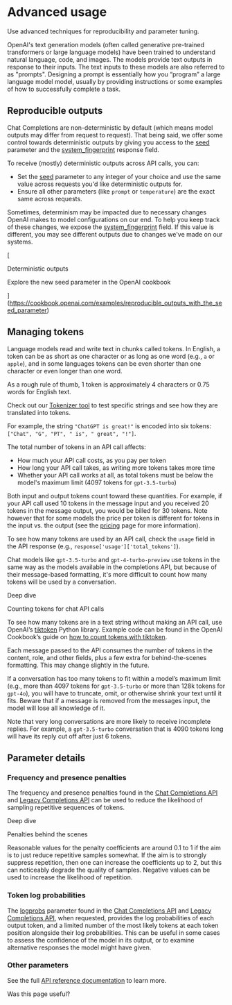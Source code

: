 Advanced usage
==============

Use advanced techniques for reproducibility and parameter tuning.

OpenAI's text generation models (often called generative pre-trained transformers or large language models) have been trained to understand natural language, code, and images. The models provide text outputs in response to their inputs. The text inputs to these models are also referred to as "prompts". Designing a prompt is essentially how you “program” a large language model model, usually by providing instructions or some examples of how to successfully complete a task.

Reproducible outputs
--------------------

Chat Completions are non-deterministic by default (which means model outputs may differ from request to request). That being said, we offer some control towards deterministic outputs by giving you access to the [seed](/docs/api-reference/chat/create#chat-create-seed) parameter and the [system\_fingerprint](/docs/api-reference/completions/object#completions/object-system_fingerprint) response field.

To receive (mostly) deterministic outputs across API calls, you can:

*   Set the [seed](/docs/api-reference/chat/create#chat-create-seed) parameter to any integer of your choice and use the same value across requests you'd like deterministic outputs for.
*   Ensure all other parameters (like `prompt` or `temperature`) are the exact same across requests.

Sometimes, determinism may be impacted due to necessary changes OpenAI makes to model configurations on our end. To help you keep track of these changes, we expose the [system\_fingerprint](/docs/api-reference/chat/object#chat/object-system_fingerprint) field. If this value is different, you may see different outputs due to changes we've made on our systems.

[

Deterministic outputs

Explore the new seed parameter in the OpenAI cookbook

](https://cookbook.openai.com/examples/reproducible_outputs_with_the_seed_parameter)

Managing tokens
---------------

Language models read and write text in chunks called tokens. In English, a token can be as short as one character or as long as one word (e.g., `a` or `apple`), and in some languages tokens can be even shorter than one character or even longer than one word.

As a rough rule of thumb, 1 token is approximately 4 characters or 0.75 words for English text.

Check out our [Tokenizer tool](https://platform.openai.com/tokenizer) to test specific strings and see how they are translated into tokens.

For example, the string `"ChatGPT is great!"` is encoded into six tokens: `["Chat", "G", "PT", " is", " great", "!"]`.

The total number of tokens in an API call affects:

*   How much your API call costs, as you pay per token
*   How long your API call takes, as writing more tokens takes more time
*   Whether your API call works at all, as total tokens must be below the model's maximum limit (4097 tokens for `gpt-3.5-turbo`)

Both input and output tokens count toward these quantities. For example, if your API call used 10 tokens in the message input and you received 20 tokens in the message output, you would be billed for 30 tokens. Note however that for some models the price per token is different for tokens in the input vs. the output (see the [pricing](https://openai.com/api/pricing) page for more information).

To see how many tokens are used by an API call, check the `usage` field in the API response (e.g., `response['usage']['total_tokens']`).

Chat models like `gpt-3.5-turbo` and `gpt-4-turbo-preview` use tokens in the same way as the models available in the completions API, but because of their message-based formatting, it's more difficult to count how many tokens will be used by a conversation.

Deep dive

Counting tokens for chat API calls

To see how many tokens are in a text string without making an API call, use OpenAI’s [tiktoken](https://github.com/openai/tiktoken) Python library. Example code can be found in the OpenAI Cookbook’s guide on [how to count tokens with tiktoken](https://cookbook.openai.com/examples/how_to_count_tokens_with_tiktoken).

Each message passed to the API consumes the number of tokens in the content, role, and other fields, plus a few extra for behind-the-scenes formatting. This may change slightly in the future.

If a conversation has too many tokens to fit within a model’s maximum limit (e.g., more than 4097 tokens for `gpt-3.5-turbo` or more than 128k tokens for `gpt-4o`), you will have to truncate, omit, or otherwise shrink your text until it fits. Beware that if a message is removed from the messages input, the model will lose all knowledge of it.

Note that very long conversations are more likely to receive incomplete replies. For example, a `gpt-3.5-turbo` conversation that is 4090 tokens long will have its reply cut off after just 6 tokens.

Parameter details
-----------------

### Frequency and presence penalties

The frequency and presence penalties found in the [Chat Completions API](/docs/api-reference/chat/create) and [Legacy Completions API](/docs/api-reference/completions) can be used to reduce the likelihood of sampling repetitive sequences of tokens.

Deep dive

Penalties behind the scenes

Reasonable values for the penalty coefficients are around 0.1 to 1 if the aim is to just reduce repetitive samples somewhat. If the aim is to strongly suppress repetition, then one can increase the coefficients up to 2, but this can noticeably degrade the quality of samples. Negative values can be used to increase the likelihood of repetition.

### Token log probabilities

The [logprobs](/docs/api-reference/chat/create#chat-create-logprobs) parameter found in the [Chat Completions API](/docs/api-reference/chat/create) and [Legacy Completions API](/docs/api-reference/completions), when requested, provides the log probabilities of each output token, and a limited number of the most likely tokens at each token position alongside their log probabilities. This can be useful in some cases to assess the confidence of the model in its output, or to examine alternative responses the model might have given.

### Other parameters

See the full [API reference documentation](https://platform.openai.com/docs/api-reference/chat) to learn more.

Was this page useful?
